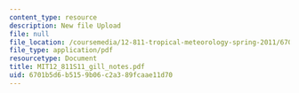 ```yaml
---
content_type: resource
description: New file Upload
file: null
file_location: /coursemedia/12-811-tropical-meteorology-spring-2011/6701b5d6b5159b06c2a389fcaae11d70_MIT12_811S11_gill_notes.pdf
file_type: application/pdf
resourcetype: Document
title: MIT12_811S11_gill_notes.pdf
uid: 6701b5d6-b515-9b06-c2a3-89fcaae11d70
---
```

